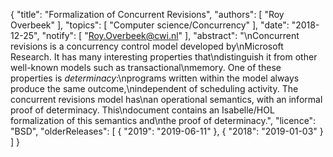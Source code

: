 {
    "title": "Formalization of Concurrent Revisions",
    "authors": [
        "Roy Overbeek"
    ],
    "topics": [
        "Computer science/Concurrency"
    ],
    "date": "2018-12-25",
    "notify": [
        "Roy.Overbeek@cwi.nl"
    ],
    "abstract": "\nConcurrent revisions is a concurrency control model developed by\nMicrosoft Research. It has many interesting properties that\ndistinguish it from other well-known models such as transactional\nmemory. One of these properties is <em>determinacy</em>:\nprograms written within the model always produce the same outcome,\nindependent of scheduling activity. The concurrent revisions model has\nan operational semantics, with an informal proof of determinacy. This\ndocument contains an Isabelle/HOL formalization of this semantics and\nthe proof of determinacy.",
    "licence": "BSD",
    "olderReleases": [
        {
            "2019": "2019-06-11"
        },
        {
            "2018": "2019-01-03"
        }
    ]
}
